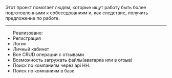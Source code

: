 <p>Этот проект помогает людям, которые ищут работу быть более подготовленными к собеседованиям и, как следствие, получить предложение по работе.</p>

<hr/>

<ul>
Реализовано:
<li>Регистрация</li>
<li>Логин</li>
<li>Личный кабинет</li>
<li>Все CRUD операции с отзывами</li>
<li>Возможность загружать файлы(аватарка или в отзыв)</li>
<li>Поиск по компаниям через api HH.</li>
<li>Поиск по компаниям в базе</li>

</ul>
